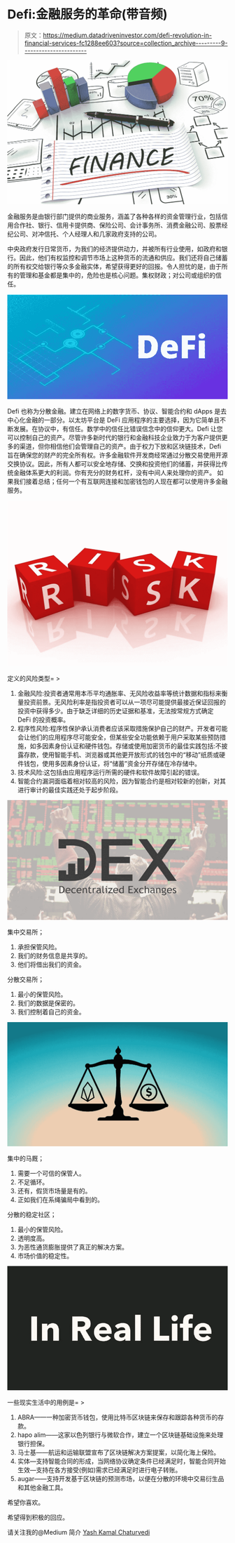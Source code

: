 # Defi:金融服务的革命(带音频)

> 原文：<https://medium.datadriveninvestor.com/defi-revolution-in-financial-services-fc1288ee603?source=collection_archive---------9----------------------->

![](img/90cb126fc99921afc0bdbd533a9b6efb.png)

金融服务是由银行部门提供的商业服务，涵盖了各种各样的资金管理行业，包括信用合作社、银行、信用卡提供商、保险公司、会计事务所、消费金融公司、股票经纪公司、对冲信托、个人经理人和几家政府支持的公司。

中央政府发行日常货币，为我们的经济提供动力，并被所有行业使用，如政府和银行。因此，他们有权监控和调节市场上这种货币的流通和供应。我们还将自己储蓄的所有权交给银行等众多金融实体，希望获得更好的回报。令人担忧的是，由于所有的管理和基金都是集中的，危险也是核心问题。集权财政；对公司或组织的信任。

![](img/d909a196082c0c4078271160088c9ba3.png)

Defi 也称为分散金融。建立在网络上的数字货币、协议、智能合约和 dApps 是去中心化金融的一部分。以太坊平台是 DeFi 应用程序的主要选择，因为它简单且不断发展。在协议中，有信任。数学中的信任比错误信念中的信仰更大。Defi 让您可以控制自己的资产。尽管许多新时代的银行和金融科技企业致力于为客户提供更多的渠道，但你相信他们会管理自己的资产。由于权力下放和区块链技术，Defi 旨在确保您的财产的完全所有权。许多金融软件开发商经常通过分散交易使用开源交换协议。因此，所有人都可以安全地存储、交换和投资他们的储蓄，并获得比传统金融体系更大的利润。你有充分的财务杠杆，没有中间人来处理你的资产。
如果我们接着总结；任何一个有互联网连接和加密钱包的人现在都可以使用许多金融服务。

![](img/dfa6451b149bbd170cbbf784b048b48f.png)

定义的风险类型= >

1.  金融风险:投资者通常用本币平均通胀率、无风险收益率等统计数据和指标来衡量投资前景。无风险利率是指投资者可以从一项尽可能提供最接近保证回报的投资中获得多少。由于缺乏详细的历史证据和基准，无法按常规方式确定 DeFi 的投资概率。
2.  程序性风险:程序性保护承认消费者应该采取措施保护自己的财产。开发者可能会让他们的应用程序尽可能安全，但某些安全功能依赖于用户采取某些预防措施，如多因素身份认证和硬件钱包。存储或使用加密货币的最佳实践包括:不披露存款，使用智能手机、浏览器或其他更开放形式的钱包中的“移动”纸质或硬件钱包，使用多因素身份认证，将“储蓄”资金分开存储在冷存储中。
3.  技术风险:这包括由应用程序运行所需的硬件和软件故障引起的错误。
4.  智能合约漏洞面临着相对较高的风险，因为智能合约是相对较新的创新，对其进行审计的最佳实践还处于起步阶段。

![](img/5fd37f39075e9e1c63eb8f41545368dd.png)

集中交易所；

1.  承担保管风险。
2.  我们的财务信息是共享的。
3.  他们将借出我们的资金。

分散交易所；

1.  最小的保管风险。
2.  我们的数据是保密的。
3.  我们控制着自己的资金。

![](img/b1c6e5e74c2348f7944f50be8abc2399.png)

集中的马厩；

1.  需要一个可信的保管人。
2.  不足循环。
3.  还有，假货市场量是有的。
4.  正如我们在系绳骗局中看到的。

分散的稳定社区；

1.  最小的保管风险。
2.  透明度高。
3.  为恶性通货膨胀提供了真正的解决方案。
4.  市场价值的稳定性。

![](img/4f81fbea084641c9dc19744cd99ecb83.png)

一些现实生活中的用例是= >

1.  ABRA——一种加密货币钱包，使用比特币区块链来保存和跟踪各种货币的存款。
2.  hapo alim——这家以色列银行与微软合作，建立一个区块链基础设施来处理银行担保。
3.  马士基——航运和运输联盟宣布了区块链解决方案提案，以简化海上保险。
4.  实体—支持智能合同的形成，当网络协议确定条件已经满足时，智能合同开始生效—支持在各方接受(例如)需求已经满足时进行电子转账。
5.  augar——支持开发基于区块链的预测市场，以便在分散的环境中交易衍生品和其他金融工具。

希望你喜欢。

希望得到积极的回应。

请关注我的@Medium 简介 [Yash Kamal Chaturvedi](https://yashkamalchaturvedi.medium.com/)